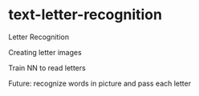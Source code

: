 # text-letter-recognition 
Letter Recognition

Creating letter images 

Train NN to read letters

Future: recognize words in picture and pass each letter
